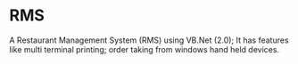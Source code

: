 RMS
===

A Restaurant Management System (RMS) using VB.Net (2.0); It has features like multi terminal printing; order taking from windows hand held devices.